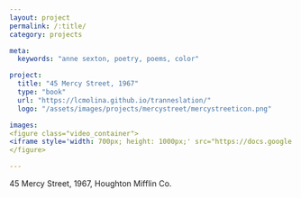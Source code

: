 ```yaml
---
layout: project
permalink: /:title/
category: projects

meta:
  keywords: "anne sexton, poetry, poems, color"

project:
  title: "45 Mercy Street, 1967"
  type: "book"
  url: "https://lcmolina.github.io/tranneslation/"
  logo: "/assets/images/projects/mercystreet/mercystreeticon.png"

images:
<figure class="video_container">
<iframe style='width: 700px; height: 1000px;' src="https://docs.google.com/document/d/e/2PACX-1vR0NyQtxiT8i_jmj-ZBB-BvMri9O4vmFKlzdDguYhOCQKYmIj7BxhMxSwC4v6q6kJ7uP4dV__80LVYp/pub?embedded=true"></iframe>
</figure>

---
```

<p>45 Mercy Street, 1967, Houghton Mifflin Co.</p>
